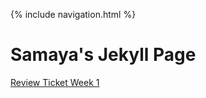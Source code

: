 {% include navigation.html %}
# Samaya's Jekyll Page
<a href="https://github.com/samayass/Tri3-Samaya/issues/1">Review Ticket Week 1</a>
